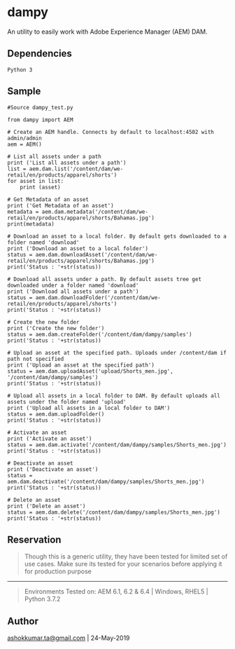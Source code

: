 # dampy							
An utility to easily work with Adobe Experience Manager (AEM) DAM. 

## Dependencies
```
Python 3
```

## Sample
```
#Source dampy_test.py

from dampy import AEM

# Create an AEM handle. Connects by default to localhost:4502 with admin/admin
aem = AEM()

# List all assets under a path
print ('List all assets under a path')
list = aem.dam.list('/content/dam/we-retail/en/products/apparel/shorts')
for asset in list:
    print (asset)

# Get Metadata of an asset
print ('Get Metadata of an asset')
metadata = aem.dam.metadata('/content/dam/we-retail/en/products/apparel/shorts/Bahamas.jpg')
print(metadata)

# Download an asset to a local folder. By default gets downloaded to a folder named 'download'
print ('Download an asset to a local folder')
status = aem.dam.downloadAsset('/content/dam/we-retail/en/products/apparel/shorts/Bahamas.jpg')
print('Status : '+str(status))

# Download all assets under a path. By default assets tree get downloaded under a folder named 'download'
print ('Download all assets under a path')
status = aem.dam.downloadFolder('/content/dam/we-retail/en/products/apparel/shorts')
print('Status : '+str(status))

# Create the new folder 
print ('Create the new folder')
status = aem.dam.createFolder('/content/dam/dampy/samples')
print('Status : '+str(status))

# Upload an asset at the specified path. Uploads under /content/dam if path not specified 
print ('Upload an asset at the specified path')
status = aem.dam.uploadAsset('upload/Shorts_men.jpg', '/content/dam/dampy/samples')
print('Status : '+str(status))

# Upload all assets in a local folder to DAM. By default uploads all assets under the folder named 'upload' 
print ('Upload all assets in a local folder to DAM')
status = aem.dam.uploadFolder()
print('Status : '+str(status))

# Activate an asset
print ('Activate an asset')
status = aem.dam.activate('/content/dam/dampy/samples/Shorts_men.jpg')
print('Status : '+str(status))

# Deactivate an asset
print ('Deactivate an asset')
status = aem.dam.deactivate('/content/dam/dampy/samples/Shorts_men.jpg')
print('Status : '+str(status))

# Delete an asset
print ('Delete an asset')
status = aem.dam.delete('/content/dam/dampy/samples/Shorts_men.jpg')
print('Status : '+str(status))
```


## Reservation
> Though this is a generic utility, they have been tested for limited set of use cases. Make sure its tested for your scenarios before applying it for production purpose

---
> Environments Tested on:  AEM 6.1, 6.2 & 6.4 | Windows, RHEL5 | Python 3.7.2

## Author
ashokkumar.ta@gmail.com | 24-May-2019


